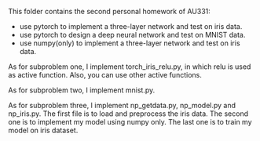 This folder contains the second personal homework of AU331:
- use pytorch to implement a three-layer network and test on iris data.
- use pytorch to design a deep neural network and test on MNIST data.
- use numpy(only) to implement a three-layer network and test on iris data.

As for subproblem one, I implement torch_iris_relu.py, in which relu is used as active function. Also, you can use other active functions.

As for subproblem two, I implement mnist.py.

As for subproblem three, I implement np_getdata.py, np_model.py and np_iris.py. The first file is to load and preprocess the iris data. The second one is to implement my model using numpy only. The last one is to train my model on iris dataset.

